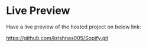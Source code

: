 # Live Preview

Have a live preview of the hosted project on below link:

https://github.com/krishnas005/Sopify.git






 
